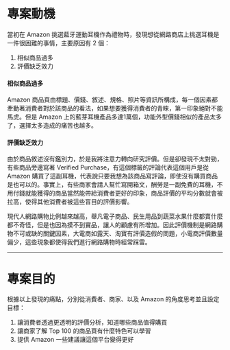 # 專案動機
當初在 Amazon 挑選藍牙運動耳機作為禮物時，發現想從網路商店上挑選耳機是一件很困難的事情，主要原因有 2 個：

1. 相似商品過多
2. 評價缺乏效力


#### 相似商品過多
  Amazon 商品頁由標題、價錢、敘述、規格、照片等資訊所構成，每一個因素都牽動著消費者對於該商品的看法，如果想要獲得消費者的青睞，第一印象絕對不能馬虎。但是 Amazon 上的藍芽耳機產品多達1萬個，功能外型價錢相似的產品太多了，選擇太多造成的痛苦也越多。
#### 評價缺乏效力
  由於商品敘述沒有鑑別力，於是我將注意力轉向研究評價。但是卻發現不太對勁，有些商品旁邊寫著 Verified Purchase，有這個標籤的評論代表這個用戶是從 Amazon 購買了這副耳機，代表說只要我想為該商品寫評論，即使沒有購買商品是也可以的。事實上，有些商家會請人幫忙寫開箱文，酬勞是一副免費的耳機，不用付錢就能獲得的商品當然能帶給消費者更好的印象，商品評價的平均分數就會被拉高，使得其他消費者被這些盲目的評價影響。
  
  現代人網路購物比例越來越高，舉凡電子商品、民生用品到蔬菜水果什麼都賣什麼都不奇怪，但是也因為摸不到實品，讓人的顧慮有所增加。因此評價機制是網路購物不可或缺的關鍵因素，大電商如露天、淘寶有評價造假的問題，小電商評價數量偏少，這些現象都使得我們進行網路購物時經常踩雷。
  
  * * *
# 專案目的
根據以上發現的痛點，分別從消費者、商家、以及 Amazon 的角度思考並且設定目標：

1. 讓消費者透過更透明的評價分析，知道哪些商品值得購買
2. 讓商家了解 Top 100 的商品頁有什麼特色可以學習
3. 提供 Amazon 一些建議讓這個平台變得更好
